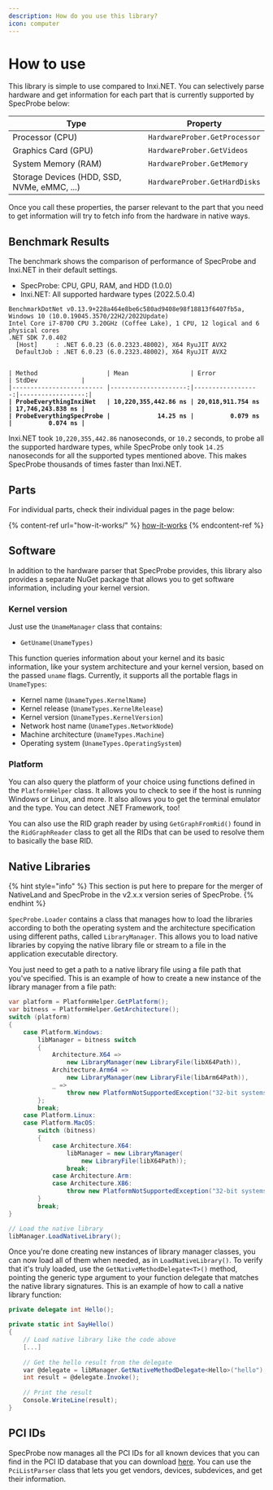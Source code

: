 ```yaml
---
description: How do you use this library?
icon: computer
---
```


# How to use

This library is simple to use compared to Inxi.NET. You can selectively parse hardware and get information for each part that is currently supported by SpecProbe below:

<table><thead><tr><th width="267">Type</th><th>Property</th></tr></thead><tbody><tr><td>Processor (CPU)</td><td><code>HardwareProber.GetProcessor</code></td></tr><tr><td>Graphics Card (GPU)</td><td><code>HardwareProber.GetVideos</code></td></tr><tr><td>System Memory (RAM)</td><td><code>HardwareProber.GetMemory</code></td></tr><tr><td>Storage Devices (HDD, SSD, NVMe, eMMC, ...)</td><td><code>HardwareProber.GetHardDisks</code></td></tr></tbody></table>

Once you call these properties, the parser relevant to the part that you need to get information will try to fetch info from the hardware in native ways.

## Benchmark Results

The benchmark shows the comparison of performance of SpecProbe and Inxi.NET in their default settings.

* SpecProbe: CPU, GPU, RAM, and HDD (1.0.0)
* Inxi.NET: All supported hardware types (2022.5.0.4)

<pre><code>BenchmarkDotNet v0.13.9+228a464e8be6c580ad9408e98f18813f6407fb5a, Windows 10 (10.0.19045.3570/22H2/2022Update)
Intel Core i7-8700 CPU 3.20GHz (Coffee Lake), 1 CPU, 12 logical and 6 physical cores
.NET SDK 7.0.402
  [Host]     : .NET 6.0.23 (6.0.2323.48002), X64 RyuJIT AVX2
  DefaultJob : .NET 6.0.23 (6.0.2323.48002), X64 RyuJIT AVX2


| Method                   | Mean                 | Error             | StdDev            |
|------------------------- |---------------------:|------------------:|------------------:|
<strong>| ProbeEverythingInxiNet   | 10,220,355,442.86 ns | 20,018,911.754 ns | 17,746,243.838 ns |
</strong><strong>| ProbeEverythingSpecProbe |             14.25 ns |          0.079 ns |          0.074 ns |
</strong></code></pre>

Inxi.NET took `10,220,355,442.86` nanoseconds, or `10.2` seconds, to probe all the supported hardware types, while SpecProbe only took `14.25` nanoseconds for all the supported types mentioned above. This makes SpecProbe thousands of times faster than Inxi.NET.

## Parts

For individual parts, check their individual pages in the page below:

{% content-ref url="how-it-works/" %}
[how-it-works](how-it-works/)
{% endcontent-ref %}

## Software

In addition to the hardware parser that SpecProbe provides, this library also provides a separate NuGet package that allows you to get software information, including your kernel version.

### Kernel version

Just use the `UnameManager` class that contains:

* `GetUname(UnameTypes)`

This function queries information about your kernel and its basic information, like your system architecture and your kernel version, based on the passed `uname` flags. Currently, it supports all the portable flags in `UnameTypes`:︎

* Kernel name (`UnameTypes.KernelName`)
* Kernel release (`UnameTypes.KernelRelease`)
* Kernel version (`UnameTypes.KernelVersion`)
* Network host name (`UnameTypes.NetworkNode`)
* Machine architecture (`UnameTypes.Machine`)
* Operating system (`UnameTypes.OperatingSystem`)

### Platform

You can also query the platform of your choice using functions defined in the `PlatformHelper` class. It allows you to check to see if the host is running Windows or Linux, and more. It also allows you to get the terminal emulator and the type. You can detect .NET Framework, too!

You can also use the RID graph reader by using `GetGraphFromRid()` found in the `RidGraphReader` class to get all the RIDs that can be used to resolve them to basically the base RID.

## Native Libraries

{% hint style="info" %}
This section is put here to prepare for the merger of NativeLand and SpecProbe in the v2.x.x version series of SpecProbe.
{% endhint %}

`SpecProbe.Loader` contains a class that manages how to load the libraries according to both the operating system and the architecture specification using different paths, called `LibraryManager`. This allows you to load native libraries by copying the native library file or stream to a file in the application executable directory.

You just need to get a path to a native library file using a file path that you've specified. This is an example of how to create a new instance of the library manager from a file path:

```csharp
var platform = PlatformHelper.GetPlatform();
var bitness = PlatformHelper.GetArchitecture();
switch (platform)
{
    case Platform.Windows:
        libManager = bitness switch
        {
            Architecture.X64 =>
                new LibraryManager(new LibraryFile(libX64Path)),
            Architecture.Arm64 =>
                new LibraryManager(new LibraryFile(libArm64Path)),
            _ =>
                throw new PlatformNotSupportedException("32-bit systems are no longer supported."),
        };
        break;
    case Platform.Linux:
    case Platform.MacOS:
        switch (bitness)
        {
            case Architecture.X64:
                libManager = new LibraryManager(
                    new LibraryFile(libX64Path));
                break;
            case Architecture.Arm:
            case Architecture.X86:
                throw new PlatformNotSupportedException("32-bit systems are no longer supported.");
        }
        break;
}

// Load the native library
libManager.LoadNativeLibrary();
```

Once you're done creating new instances of library manager classes, you can now load all of them when needed, as in `LoadNativeLibrary()`. To verify that it's truly loaded, use the `GetNativeMethodDelegate<T>()` method, pointing the generic type argument to your function delegate that matches the native library signatures. This is an example of how to call a native library function:

```csharp
private delegate int Hello();

private static int SayHello()
{
    // Load native library like the code above
    [...]
    
    // Get the hello result from the delegate
    var @delegate = libManager.GetNativeMethodDelegate<Hello>("hello");
    int result = @delegate.Invoke();
    
    // Print the result
    Console.WriteLine(result);
}
```

## PCI IDs

SpecProbe now manages all the PCI IDs for all known devices that you can find in the PCI ID database that you can download [here](https://pci-ids.ucw.cz/). You can use the `PciListParser` class that lets you get vendors, devices, subdevices, and get their information.
